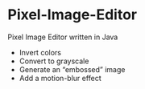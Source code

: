 # Pixel-Image-Editor
Pixel Image Editor written in Java

- Invert colors
- Convert to grayscale
- Generate an “embossed” image
- Add a motion-blur effect
